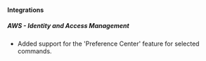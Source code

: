 
#### Integrations

##### AWS - Identity and Access Management

- Added support for the 'Preference Center' feature for selected commands.
